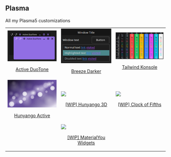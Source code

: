 ## Plasma

All my Plasma5 customizations

<table border="0">
  <tr>
    <td>
        <a href="aurorae/themes/ActiveDuoTone">
          <img src="aurorae/themes/ActiveDuoTone/preview.jpg" width="200">
          <p align="center">Active DuoTone</p>
        </a>
    </td>
    <td>
        <a href="color-schemes">
          <img src="color-schemes/BreezeDarker.preview.jpg" width="200">
          <p align="center">Breeze Darker</p>
        </a>
    </td>
    <td>
        <a href="konsole">
          <img src="konsole/Tailwind.preview.jpg" width="200">
          <p align="center">Tailwind Konsole</p>
        </a>
    </td>
  </tr>
  <tr>
    <td>
        <a href="plasma/wallpapers/com.github.aryan02420.hunyangoAccent">
          <img src="plasma/wallpapers/com.github.aryan02420.hunyangoAccent/preview.jpg" width="200">
          <p align="center">Hunyango Active</p>
        </a>
    </td>
    <td>
        <a href="#">
          <img src="https://plchldr.co/i/200x120?&bg=838383&fc=232323" width="200">
          <p align="center">[WIP] Hunyango 3D</p>
        </a>
    </td>
    <td>
        <a href="#">
          <img src="https://plchldr.co/i/200x120?&bg=838383&fc=232323" width="200">
          <p align="center">[WIP] Clock of Fifths</p>
        </a>
    </td>
  </tr>
  <tr>
    <td>
    </td>
    <td>
        <a href="#">
          <img src="https://plchldr.co/i/200x120?&bg=838383&fc=232323" width="200">
          <p align="center">[WIP] MaterialYou Widgets</p>
        </a>
    </td>
    <td>
    </td>
  </tr>
</table>
